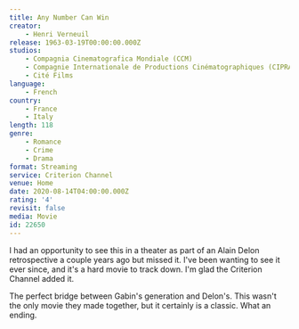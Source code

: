 ```yaml
---
title: Any Number Can Win
creator:
    - Henri Verneuil
release: 1963-03-19T00:00:00.000Z
studios:
    - Compagnia Cinematografica Mondiale (CCM)
    - Compagnie Internationale de Productions Cinématographiques (CIPRA)
    - Cité Films
language:
    - French
country:
    - France
    - Italy
length: 118
genre:
    - Romance
    - Crime
    - Drama
format: Streaming
service: Criterion Channel
venue: Home
date: 2020-08-14T04:00:00.000Z
rating: '4'
revisit: false
media: Movie
id: 22650
---
```


I had an opportunity to see this in a theater as part of an Alain Delon retrospective a couple years ago but missed it. I've been wanting to see it ever since, and it's a hard movie to track down. I'm glad the Criterion Channel added it.

The perfect bridge between Gabin's generation and Delon's. This wasn't the only movie they made together, but it certainly is a classic. What an ending.
